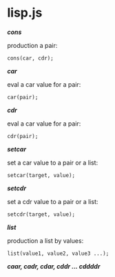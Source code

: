 # lisp.js



***cons***

production a pair:

`cons(car, cdr);`

***car***

eval a car value for a pair:

`car(pair);`

***cdr***

eval a car value for a pair:

`cdr(pair);`

***setcar***

set a car value to a pair or a list:

`setcar(target, value);`

***setcdr***

set a cdr value to a pair or a list:

`setcdr(target, value);`

***list***

production a list by values:

`list(value1, value2, value3 ...);`

***caar, cadr, cdar, cddr ... cddddr***


